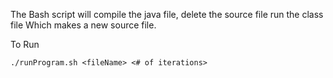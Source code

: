 The Bash script will compile the java file,
	delete the source file
	run the class file
		Which makes a new source file.
		
To Run
```shell
./runProgram.sh <fileName> <# of iterations>
```